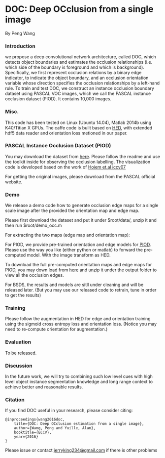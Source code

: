 # DOC: Deep OCclusion from a single image

By Peng Wang

### Introduction

we propose a deep convolutional network architecture, called DOC,  which detects object boundaries and estimates the occlusion relationships (i.e. which side of the boundary is foreground and which is background).
 Specifically, we first represent occlusion relations by a binary edge indicator, to indicate the object boundary, and an occlusion orientation variable whose direction specifies the occlusion relationships by a left-hand rule.
To train and test DOC, we construct an instance occlusion boundary dataset using PASCAL VOC images, which we call the PASCAL instance occlusion dataset (PIOD). It contains 10,000 images.

### Misc.

This code has been tested on Linux (Ubuntu 14.04), Matlab 2014b using K40/Titian X GPUs.
The caffe code is built based on [HED](https://github.com/s9xie/hed),  with extended hdf5 data reader and orientation loss metioned in our paper.

### PASCAL Instance Occlusion Dataset (PIOD)

You may download the dataset from [here](https://drive.google.com/file/d/0B7DaWBKShuMBSkZ6Mm5RVmg5ck0/view?usp=sharing). Please follow the readme and use the toolkit inside for observing the occlusion labelling.
The visualization code is developed based on the work of [Hoiem et.al iccv07](http://dhoiem.cs.illinois.edu/)

For getting the original images, please download from the PASCAL official website.

### Demo

We release a demo code how to generate occlusion edge maps for a single scale image after the provided the orientation map and edge map.

Please first download the dataset and put it under $root/data/, unzip it and then run $root/demo_occ.m

For extracting the two maps (edge map and orientation map):

For PIOD, we provide pre-trained orientation and edge models for [PIOD](https://drive.google.com/open?id=0B7DaWBKShuMBN0drTzRRMlpoTmc).
Please use the way you like (either python or matlab) to forward the pre-computed model. With the image transform as HED.

To download the full pre-computed orientation maps and edge maps for PIOD, you may down load from [here](https://drive.google.com/file/d/0B7DaWBKShuMBdWV3NzVyd0pGZjA/view?usp=sharing) and unzip it under the output folder to view all the occlusion edges.

For BSDS, the results and models are sitll under cleaning and will be released later. (But you may use our released code to retrain, tune in order to get the results)

### Training

Please follow the augmentation in HED for edge and orientation training using the sigmoid cross entropy loss and orientation loss. (Notice you may need to re-compute orientation for augmentation.)


### Evaluation

To be released.

### Discussion

In the future work, we will try to combining such low level cues with high level object instance segmentation
knowledge and long range context to achieve better and reasonable results.

### Citation

If you find DOC useful in your research, please consider citing:

    @inproceedings{wang2016doc,
        title={DOC: Deep OCclusion estimation from a single image},
        author={Wang, Peng and Yuille, Alan},
        booktitle={ECCV},
        year={2016}
    }

Please issue or contact jerryking234@gmail.com if there is other problems

